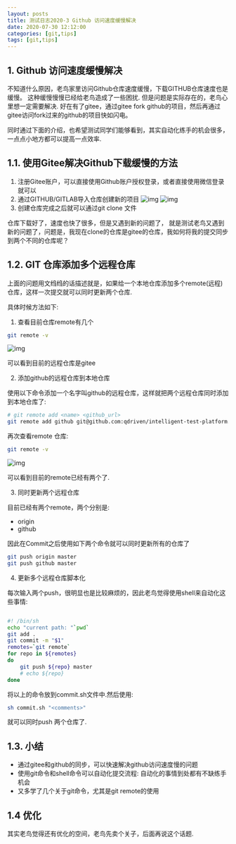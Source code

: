 ```yaml
---
layout: posts
title: 测试日志2020-3 Github 访问速度缓慢解决 
date: 2020-07-30 12:12:00
categories: [git,tips]
tags: [git,tips]
---
```


## 1. Github 访问速度缓慢解决

不知道什么原因，老鸟家里访问Github仓库速度缓慢，下载GITHUB仓库速度也是缓慢。
这种缓慢慢慢已经给老鸟造成了一些困扰. 但是问题是实际存在的，老鸟心里想一定需要解决.
好在有了gitee，通过gitee fork github的项目，然后再通过gitee访问fork过来的github的项目快如闪电。

同时通过下面的介绍，也希望测试同学们能够看到，其实自动化练手的机会很多，一点点小地方都可以提高一点效率.
<!-- more -->
## 1.1. 使用Gitee解决Github下载缓慢的方法

1. 注册Gitee账户，可以直接使用Github账户授权登录，或者直接使用微信登录就可以
2. 通过GITHUB/GITLAB导入仓库创建新的项目
![img](/img/gitee/gitee-import.jpg)
![img](/img/gitee/gitee_import.jpg)
1. 创建仓库完成之后就可以通过git clone 文件

仓库下载好了，速度也快了很多，但是又遇到新的问题了，
就是测试老鸟又遇到新的问题了，问题是，我现在clone的仓库是gitee的仓库，我如何将我的提交同步到两个不同的仓库呢？

## 1.2. GIT 仓库添加多个远程仓库

上面的问题用文绉绉的话描述就是，如果给一个本地仓库添加多个remote(远程)仓库，这样一次提交就可以同时更新两个仓库. 

具体时候方法如下:

1. 查看目前仓库remote有几个

```sh
git remote -v
```

![img](/img/gitee/git-remote-v.jpg)

可以看到目前的远程仓库是gitee

2. 添加github的远程仓库到本地仓库

使用以下命令添加一个名字叫github的远程仓库，这样就把两个远程仓库同时添加到本地仓库了:

```sh
# git remote add <name> <github_url>
git remote add github git@github.com:qdriven/intelligent-test-platform.git
```

再次查看remote 仓库:
```sh
git remote -v
```

![img](img/gitee/two-remote.jpg)

可以看到目前的remote已经有两个了.

3. 同时更新两个远程仓库

目前已经有两个remote，两个分别是:

- origin
- github

因此在Commit之后使用如下两个命令就可以同时更新所有的仓库了

```sh
git push origin master
git push github master
```

4. 更新多个远程仓库脚本化

每次输入两个push，很明显也是比较麻烦的，因此老鸟觉得使用shell来自动化这些事情:

```sh

#! /bin/sh
echo "current path: "`pwd`
git add .
git commit -m "$1"
remotes=`git remote`
for repo in ${remotes}
do
    git push ${repo} master
    # echo ${repo}
done

```

将以上的命令放到commit.sh文件中.然后使用:

```sh
sh commit.sh "<comments>"
```

就可以同时push 两个仓库了. 

## 1.3. 小结

- 通过gitee和github的同步，可以快速解决github访问速度慢的问题
- 使用git命令和shell命令可以自动化提交流程: 自动化的事情到处都有不缺练手机会
- 又多学了几个关于git命令，尤其是git remote的使用


## 1.4 优化

其实老鸟觉得还有优化的空间，老鸟先卖个关子，后面再说这个话题.